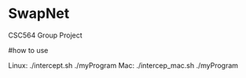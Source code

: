 # SwapNet
CSC564 Group Project

#how to use

Linux: ./intercept.sh ./myProgram
Mac: ./intercep_mac.sh ./myProgram